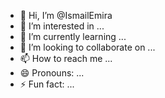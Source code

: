- 👋 Hi, I’m @IsmailEmira
- 👀 I’m interested in ...
- 🌱 I’m currently learning ...
- 💞️ I’m looking to collaborate on ...
- 📫 How to reach me ...
- 😄 Pronouns: ...
- ⚡ Fun fact: ...

<!---
IsmailEmira/IsmailEmira is a ✨ special ✨ repository because its `README.md` (this file) appears on your GitHub profile.
You can click the Preview link to take a look at your changes.
--->
